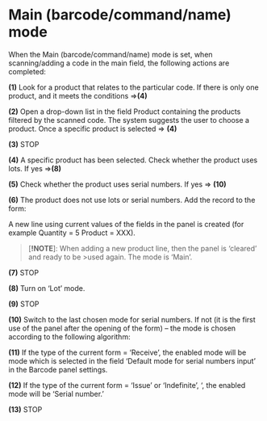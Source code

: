 # Main (barcode/command/name) mode

When the Main (barcode/command/name) mode is set, when scanning/adding a code in the main field, the following actions are completed:

**(1)** Look for a product that relates to the particular code. If there is only one product, and it meets the conditions =>**(4)**

**(2)** Open a drop-down list in the field Product containing the products filtered by the scanned code. The system suggests the user to choose a product. Once a specific product is selected => **(4)**

**(3)** STOP

**(4)** A specific product has been selected. Check whether the product uses lots. If yes =>**(8)**

**(5)** Check whether the product uses serial numbers. If yes => **(10)**

**(6)** The product does not use lots or serial numbers. Add the record to the form:

A new line using current values of the fields in the panel is created (for example Quantity = 5 Product = XXX).

>[**!NOTE**]: When adding a new product line, then the panel is ‘cleared’ and ready to be >used again. The mode is ‘Main’.

**(7)** STOP

**(8)** Turn on ‘Lot’ mode.

**(9)** STOP

**(10)** Switch to the last chosen mode for serial numbers. If not (it is the first use of the panel after the opening of the form)  – the mode is chosen according to the following algorithm:

**(11)** If the type of the current form = ‘Receive’, the enabled mode will be mode which is selected in the field ‘Default mode for serial numbers input’ in the Barcode panel settings. 

**(12)** If the type of the current form = ‘Issue’ or ‘Indefinite’, ‘, the enabled mode will be ‘Serial number.’

**(13)** STOP

